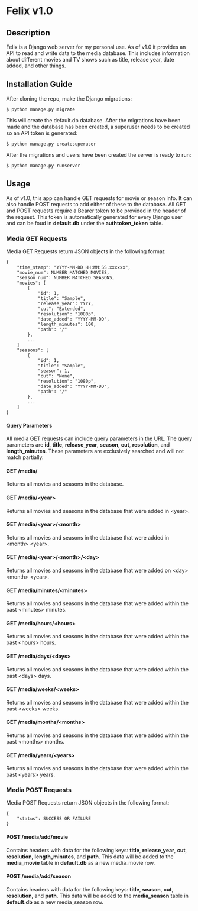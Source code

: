 # Felix v1.0


## Description

Felix is a Django web server for my personal use. As of v1.0 it provides an API to read and write data to the media database. This includes information about different movies and TV shows such as title, release year, date added, and other things.


## Installation Guide
After cloning the repo, make the Django migrations:
```
$ python manage.py migrate
```
This will create the default.db database. After the migrations have been made and the database has been created, a superuser needs to be created so an API token is generated:
```
$ python manage.py createsuperuser
```
After the migrations and users have been created the server is ready to run:
```
$ python manage.py runserver
```


## Usage
As of v1.0, this app can handle GET requests for movie or season info. It can also handle POST requests to add either of these to the database. All GET and POST requests require a Bearer token to be provided in the header of the request. This token is automatically generated for every Django user and can be foud in <b>default.db</b> under the <b>authtoken_token</b> table. 

### Media GET Requests
Media GET Requests return JSON objects in the following format:
```
{
    "time_stamp": "YYYY-MM-DD HH:MM:SS.xxxxxx",
    "movie_num": NUMBER MATCHED MOVIES,
    "season_num": NUMBER MATCHED SEASONS,
    "movies": [
        {
            "id": 1,
            "title": "Sample",
            "release_year": YYYY,
            "cut": "Extended",
            "resolution": "1080p",
            "date_added": "YYYY-MM-DD",
            "length_minutes": 100,
            "path": "/"
        },
        ...
    ]
    "seasons": [
        {
            "id": 1,
            "title": "Sample",
            "season": 1,
            "cut": "None",
            "resolution": "1080p",
            "date_added": "YYYY-MM-DD",
            "path": "/"
        },
        ...
    ]
}
```

#### Query Parameters
All media GET requests can include query parameters in the URL. The query parameters are <b>id</b>, <b>title</b>, <b>release_year</b>, <b>season</b>, <b>cut</b>, <b>resolution</b>, and <b>length_minutes</b>. These parameters are exclusively searched and will not match partially.

#### GET /media/
Returns all movies and seasons in the database.

#### GET /media/\<year>
Returns all movies and seasons in the database that were added in \<year\>.

#### GET /media/\<year>/\<month>
Returns all movies and seasons in the database that were added in \<month> \<year\>.

#### GET /media/\<year>/\<month>/\<day>
Returns all movies and seasons in the database that were added on \<day> \<month> \<year\>.

#### GET /media/minutes/\<minutes>
Returns all movies and seasons in the database that were added within the past \<minutes> minutes.

#### GET /media/hours/\<hours>
Returns all movies and seasons in the database that were added within the past \<hours> hours.

#### GET /media/days/\<days>
Returns all movies and seasons in the database that were added within the past \<days> days.

#### GET /media/weeks/\<weeks>
Returns all movies and seasons in the database that were added within the past \<weeks> weeks.

#### GET /media/months/\<months>
Returns all movies and seasons in the database that were added within the past \<months> months.

#### GET /media/years/\<years>
Returns all movies and seasons in the database that were added within the past \<years> years.


### Media POST Requests
Media POST Requests return JSON objects in the following format:
```
{
    "status": SUCCESS OR FAILURE
}
```

#### POST /media/add/movie
Contains headers with data for the following keys: <b>title</b>, <b>release_year</b>, <b>cut</b>, <b>resolution</b>, <b>length_minutes</b>, and <b>path</b>. This data will be added to the <b>media_movie</b> table in <b>default.db</b> as a new media_movie row.

#### POST /media/add/season
Contains headers with data for the following keys: <b>title</b>, <b>season</b>, <b>cut</b>, <b>resolution</b>, and <b>path</b>. This data will be added to the <b>media_season</b> table in <b>default.db</b> as a new media_season row.